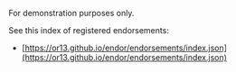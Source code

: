For demonstration purposes only.

See this index of registered endorsements:

- [https://or13.github.io/endor/endorsements/index.json](https://or13.github.io/endor/endorsements/index.json)
